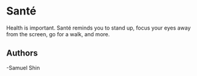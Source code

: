 # Santé
Health is important. Santé reminds you to stand up, focus your eyes away from the screen, go for a walk, and more.

## Authors
-Samuel Shin
